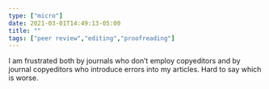 ```yaml
---
type: ["micro"]
date: 2021-03-01T14:49:13-05:00
title: ""
tags: ["peer review","editing","proofreading"]
---
```

I am frustrated both by journals who don’t employ copyeditors and by journal copyeditors who introduce errors into my articles. Hard to say which is worse.
